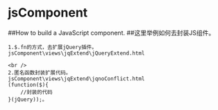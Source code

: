 # jsComponent
##How to build a JavaScript component.
##这里举例如何去封装JS组件。

	1.$.fn的方式，去扩展jQuery插件。
	jsComponent\views\jqExtend\jQueryExtend.html
	
	<br />
	2.匿名函数封装扩展代码。
	jsComponent\views\jqExtend\jqnoConflict.html
	(function($){
		//封装的代码
	}(jQuery));。